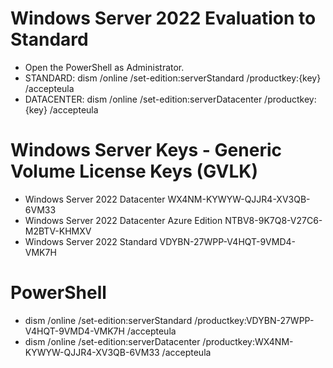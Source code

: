 # Windows Server 2022 Evaluation to Standard

- Open the PowerShell as Administrator.
- STANDARD:
  dism /online /set-edition:serverStandard /productkey:{key} /accepteula
- DATACENTER:
  dism /online /set-edition:serverDatacenter /productkey:{key} /accepteula

# Windows Server Keys - Generic Volume License Keys (GVLK)

- Windows Server 2022 Datacenter	                WX4NM-KYWYW-QJJR4-XV3QB-6VM33
- Windows Server 2022 Datacenter Azure Edition	  NTBV8-9K7Q8-V27C6-M2BTV-KHMXV
- Windows Server 2022 Standard	                  VDYBN-27WPP-V4HQT-9VMD4-VMK7H

# PowerShell
- dism /online /set-edition:serverStandard /productkey:VDYBN-27WPP-V4HQT-9VMD4-VMK7H /accepteula
- dism /online /set-edition:serverDatacenter /productkey:WX4NM-KYWYW-QJJR4-XV3QB-6VM33 /accepteula
